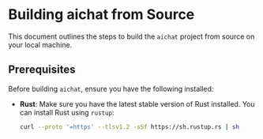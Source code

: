 # Building aichat from Source

This document outlines the steps to build the `aichat` project from source on your local machine.

## Prerequisites

Before building `aichat`, ensure you have the following installed:

- **Rust**: Make sure you have the latest stable version of Rust installed. You can install Rust using `rustup`:

  ```bash
  curl --proto '=https' --tlsv1.2 -sSf https://sh.rustup.rs | sh
